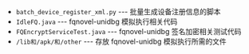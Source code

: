 - `batch_device_register_xml.py` --- 批量生成设备注册信息的脚本
- `IdleFQ.java` --- fqnovel-unidbg 模拟执行相关代码
- `FQEncryptServiceTest.java` --- fqnovel-unidbg 签名加密相关测试代码
- `/lib和/apk/和/other` --- 存放 fqnovel-unidbg 模拟执行所需的文件